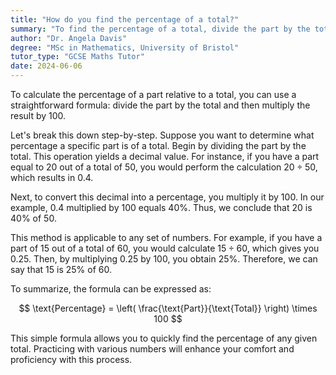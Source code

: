 ```yaml
---
title: "How do you find the percentage of a total?"
summary: "To find the percentage of a total, divide the part by the total and multiply by 100."
author: "Dr. Angela Davis"
degree: "MSc in Mathematics, University of Bristol"
tutor_type: "GCSE Maths Tutor"
date: 2024-06-06
---
```


To calculate the percentage of a part relative to a total, you can use a straightforward formula: divide the part by the total and then multiply the result by $100$.

Let's break this down step-by-step. Suppose you want to determine what percentage a specific part is of a total. Begin by dividing the part by the total. This operation yields a decimal value. For instance, if you have a part equal to $20$ out of a total of $50$, you would perform the calculation $20 \div 50$, which results in $0.4$.

Next, to convert this decimal into a percentage, you multiply it by $100$. In our example, $0.4$ multiplied by $100$ equals $40\%$. Thus, we conclude that $20$ is $40\%$ of $50$.

This method is applicable to any set of numbers. For example, if you have a part of $15$ out of a total of $60$, you would calculate $15 \div 60$, which gives you $0.25$. Then, by multiplying $0.25$ by $100$, you obtain $25\%$. Therefore, we can say that $15$ is $25\%$ of $60$.

To summarize, the formula can be expressed as:

$$
\text{Percentage} = \left( \frac{\text{Part}}{\text{Total}} \right) \times 100
$$

This simple formula allows you to quickly find the percentage of any given total. Practicing with various numbers will enhance your comfort and proficiency with this process.
    